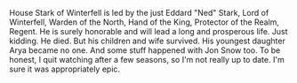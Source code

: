 House Stark of Winterfell is led by the just Eddard "Ned" Stark, Lord of
Winterfell, Warden of the North, Hand of the King, Protector of the Realm,
Regent.  He is surely honorable and will lead a long and prosperous life.
Just kidding. He died.
But his children and wife survived. His youngest daughter Arya became no one.
And some stuff happened with Jon Snow too. To be honest, I quit watching after
a few seasons, so I'm not really up to date. I'm sure it was appropriately epic.
